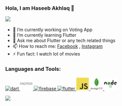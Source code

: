 ### Hola, I am Haseeb Akhlaq 👋

![](https://komarev.com/ghpvc/?username=Haseeb-Akhlaq)


- 🔭 I’m currently working on Voting App
- 🌱 I’m currently learning Flutter
- 💬 Ask me about Flutter or any tech related things
- 📫 How to reach me: [Facebook](https://www.facebook.com/profile.php?id=100010927152081) , [Instagram](https://www.instagram.com/haseebakhlaq2000/)
- ⚡ Fun fact: I watch lot of movies

<h3 align="left">Languages and Tools:</h3>
<p align="left"> <a href="https://dart.dev" target="_blank"> <img src="https://www.vectorlogo.zone/logos/dartlang/dartlang-icon.svg" alt="dart" width="40" height="40"/> </a> <a href="https://expressjs.com" target="_blank"> <img src="https://raw.githubusercontent.com/devicons/devicon/master/icons/express/express-original-wordmark.svg" alt="express" width="40" height="40"/> </a> <a href="https://firebase.google.com/" target="_blank"> <img src="https://www.vectorlogo.zone/logos/firebase/firebase-icon.svg" alt="firebase" width="40" height="40"/> </a> <a href="https://flutter.dev" target="_blank"> <img src="https://www.vectorlogo.zone/logos/flutterio/flutterio-icon.svg" alt="flutter" width="40" height="40"/> </a> <a href="https://developer.mozilla.org/en-US/docs/Web/JavaScript" target="_blank"> <img src="https://raw.githubusercontent.com/devicons/devicon/master/icons/javascript/javascript-original.svg" alt="javascript" width="40" height="40"/> </a> <a href="https://www.mongodb.com/" target="_blank"> <img src="https://raw.githubusercontent.com/devicons/devicon/master/icons/mongodb/mongodb-original-wordmark.svg" alt="mongodb" width="40" height="40"/> </a> <a href="https://nodejs.org" target="_blank"> <img src="https://raw.githubusercontent.com/devicons/devicon/master/icons/nodejs/nodejs-original-wordmark.svg" alt="nodejs" width="40" height="40"/> </a> </p>


<img src="https://github-readme-stats.vercel.app/api?username=Haseeb-Akhlaq&&show_icons=true&title_color=ffffff&icon_color=bb2acf&text_color=daf7dc&bg_color=151515">

